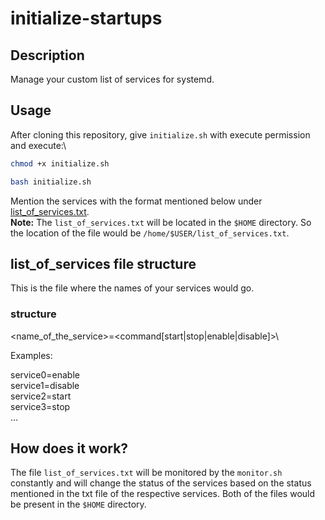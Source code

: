 # initialize-startups

## Description

Manage your custom list of services for systemd.

## Usage

After cloning this repository, give `initialize.sh` with execute permission and execute:\

```bash
chmod +x initialize.sh
```

```bash
bash initialize.sh
```

Mention the services with the format mentioned below under  [list_of_services.txt](#list_of_services-file-structure).\
**Note:** The `list_of_services.txt` will be located in the `$HOME` directory. So the location of the file would be `/home/$USER/list_of_services.txt`.

## list_of_services file structure

This is the file where the names of your services would go.

### structure

<name_of_the_service>=<command[start|stop|enable|disable]>\

Examples:

service0=enable\
service1=disable\
service2=start\
service3=stop\
...

## How does it work?

The file `list_of_services.txt` will be monitored by the `monitor.sh` constantly and will change the status of the services based on the status mentioned in the txt file of the respective services. Both of the files would be present in the `$HOME` directory.
